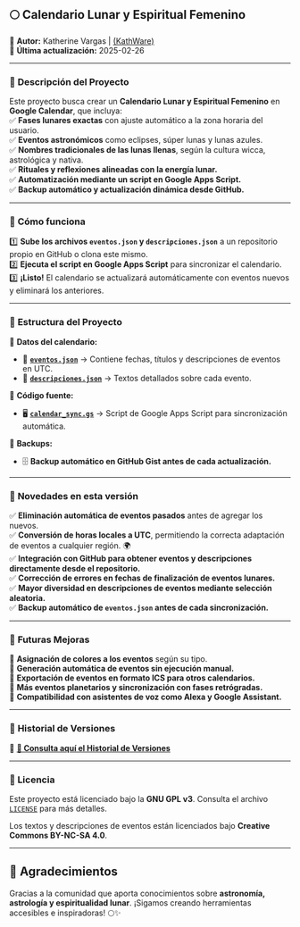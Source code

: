 ## 🌕 **Calendario Lunar y Espiritual Femenino**  

📌 **Autor:** Katherine Vargas | [(KathWare)](https://kathware.com.ar)  
📅 **Última actualización:** 2025-02-26  

---

### 📌 **Descripción del Proyecto**  

Este proyecto busca crear un **Calendario Lunar y Espiritual Femenino** en **Google Calendar**, que incluya:  
✅ **Fases lunares exactas** con ajuste automático a la zona horaria del usuario.  
✅ **Eventos astronómicos** como eclipses, súper lunas y lunas azules.  
✅ **Nombres tradicionales de las lunas llenas**, según la cultura wicca, astrológica y nativa.  
✅ **Rituales y reflexiones alineadas con la energía lunar.**  
✅ **Automatización mediante un script en Google Apps Script.**  
✅ **Backup automático y actualización dinámica desde GitHub.**  

---

### 🚀 **Cómo funciona**  

1️⃣ **Sube los archivos `eventos.json` y `descripciones.json`** a un repositorio propio en GitHub o clona este mismo.  
2️⃣ **Ejecuta el script en Google Apps Script** para sincronizar el calendario.  
3️⃣ **¡Listo!** El calendario se actualizará automáticamente con eventos nuevos y eliminará los anteriores.  

---

### 📂 **Estructura del Proyecto**  

📌 **Datos del calendario:**  
- 📜 **[`eventos.json`](./eventos.json)** → Contiene fechas, títulos y descripciones de eventos en UTC.  
- 📖 **[`descripciones.json`](./descripciones.json)** → Textos detallados sobre cada evento.  

📌 **Código fuente:**  
- 🖥️ **[`calendar_sync.gs`](./calendar_sync.gs)** → Script de Google Apps Script para sincronización automática.  

📌 **Backups:**  
- 🗄️ **Backup automático en GitHub Gist antes de cada actualización.**  

---

### 🔄 **Novedades en esta versión**  

✅ **Eliminación automática de eventos pasados** antes de agregar los nuevos.  
✅ **Conversión de horas locales a UTC**, permitiendo la correcta adaptación de eventos a cualquier región. 🌍  
✅ **Integración con GitHub para obtener eventos y descripciones directamente desde el repositorio.**  
✅ **Corrección de errores en fechas de finalización de eventos lunares.**  
✅ **Mayor diversidad en descripciones de eventos mediante selección aleatoria.**  
✅ **Backup automático de `eventos.json` antes de cada sincronización.**  

---

### 📅 **Futuras Mejoras**  

🔹 **Asignación de colores a los eventos** según su tipo.  
🔹 **Generación automática de eventos sin ejecución manual.**  
🔹 **Exportación de eventos en formato ICS para otros calendarios.**  
🔹 **Más eventos planetarios y sincronización con fases retrógradas.**  
🔹 **Compatibilidad con asistentes de voz como Alexa y Google Assistant.**  

---

### 📜 **Historial de Versiones**  

🔗 **[📜 Consulta aquí el Historial de Versiones](version.md)**  

---

### 📜 Licencia  

Este proyecto está licenciado bajo la **GNU GPL v3**. Consulta el archivo [`LICENSE`](LICENSE) para más detalles.  

Los textos y descripciones de eventos están licenciados bajo **Creative Commons BY-NC-SA 4.0**.  

---

## 💜 **Agradecimientos**  

Gracias a la comunidad que aporta conocimientos sobre **astronomía, astrología y espiritualidad lunar**. ¡Sigamos creando herramientas accesibles e inspiradoras! 🌕✨  